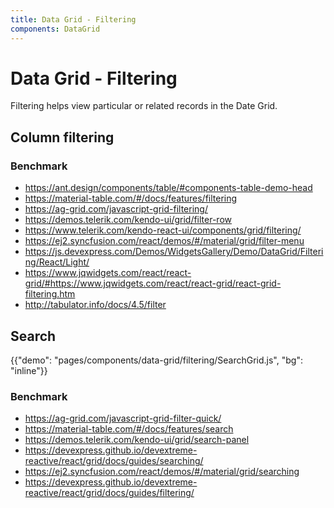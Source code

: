 ```yaml
---
title: Data Grid - Filtering
components: DataGrid
---
```


# Data Grid - Filtering

<p class="description">Filtering helps view particular or related records in the Date Grid.</p>

## Column filtering

### Benchmark

- https://ant.design/components/table/#components-table-demo-head
- https://material-table.com/#/docs/features/filtering
- https://ag-grid.com/javascript-grid-filtering/
- https://demos.telerik.com/kendo-ui/grid/filter-row
- https://www.telerik.com/kendo-react-ui/components/grid/filtering/
- https://ej2.syncfusion.com/react/demos/#/material/grid/filter-menu
- https://js.devexpress.com/Demos/WidgetsGallery/Demo/DataGrid/Filtering/React/Light/
- https://www.jqwidgets.com/react/react-grid/#https://www.jqwidgets.com/react/react-grid/react-grid-filtering.htm
- http://tabulator.info/docs/4.5/filter

## Search

{{"demo": "pages/components/data-grid/filtering/SearchGrid.js", "bg": "inline"}}

### Benchmark

- https://ag-grid.com/javascript-grid-filter-quick/
- https://material-table.com/#/docs/features/search
- https://demos.telerik.com/kendo-ui/grid/search-panel
- https://devexpress.github.io/devextreme-reactive/react/grid/docs/guides/searching/
- https://ej2.syncfusion.com/react/demos/#/material/grid/searching
- https://devexpress.github.io/devextreme-reactive/react/grid/docs/guides/filtering/
